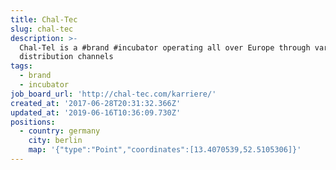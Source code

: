 ```yaml
---
title: Chal-Tec
slug: chal-tec
description: >-
  Chal-Tel is a #brand #incubator operating all over Europe through various
  distribution channels
tags:
  - brand
  - incubator
job_board_url: 'http://chal-tec.com/karriere/'
created_at: '2017-06-28T20:31:32.366Z'
updated_at: '2019-06-16T10:36:09.730Z'
positions:
  - country: germany
    city: berlin
    map: '{"type":"Point","coordinates":[13.4070539,52.5105306]}'
---
```


